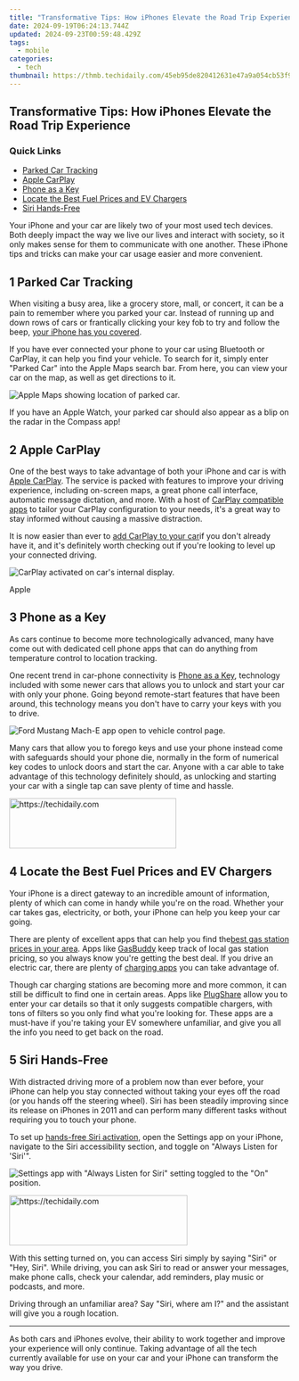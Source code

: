 ```yaml
---
title: "Transformative Tips: How iPhones Elevate the Road Trip Experience"
date: 2024-09-19T06:24:13.744Z
updated: 2024-09-23T00:59:48.429Z
tags:
  - mobile
categories:
  - tech
thumbnail: https://thmb.techidaily.com/45eb95de820412631e47a9a054cb53f933466e540c5b1bab0a26ad2ba80fd1a7.jpg
---
```


## Transformative Tips: How iPhones Elevate the Road Trip Experience

### Quick Links

* [Parked Car Tracking](https://extra-hints.techidaily.com/2024-approved-color-mastery-simple-steps-in-photoshop/)
* [Apple CarPlay](https://extra-guidance.techidaily.com/stitching-pictures-and-chords-into-compelling-narratives-for-2024/)
* [Phone as a Key](https://blog-min.techidaily.com/how-to-reset-iphone-xr-without-itunes-drfone-by-drfone-ios-system-repair-ios-system-repair/)
* [Locate the Best Fuel Prices and EV Chargers](https://facebook-video-content.techidaily.com/turn-fb-hd-videos-into-high-quality-mp4-free-online-method-unveiled-for-2024/)
* [Siri Hands-Free](https://android-transfer.techidaily.com/in-2024-5-ways-to-teach-you-to-transfer-files-from-motorola-moto-g73-5g-to-other-android-devices-easily-drfone-by-drfone-transfer-from-android-transfer-from-android/)

 Your iPhone and your car are likely two of your most used tech devices. Both deeply impact the way we live our lives and interact with society, so it only makes sense for them to communicate with one another. These iPhone tips and tricks can make your car usage easier and more convenient.

## 1  Parked Car Tracking 

 When visiting a busy area, like a grocery store, mall, or concert, it can be a pain to remember where you parked your car. Instead of running up and down rows of cars or frantically clicking your key fob to try and follow the beep, [your iPhone has you covered](https://audio-editing.techidaily.com/new-top-10-gaming-voice-modification-tools-rankings-and-analysis-for-2024/).

 If you have ever connected your phone to your car using Bluetooth or CarPlay, it can help you find your vehicle. To search for it, simply enter "Parked Car" into the Apple Maps search bar. From here, you can view your car on the map, as well as get directions to it.

![Apple Maps showing location of parked car.](https://static1.howtogeekimages.com/wordpress/wp-content/uploads/2024/07/img_5029.jpg) 

 If you have an Apple Watch, your parked car should also appear as a blip on the radar in the Compass app!

## 2  Apple CarPlay 

 One of the best ways to take advantage of both your iPhone and car is with [Apple CarPlay](https://facebook-video-share.techidaily.com/precision-cinematography-ideal-lenses-for-digital-storytellers-for-2024/). The service is packed with features to improve your driving experience, including on-screen maps, a great phone call interface, automatic message dictation, and more. With a host of [CarPlay compatible apps](https://extra-resources.techidaily.com/2024-approved-breaking-barriers-in-text-animation-with-no-cost-tools/) to tailor your CarPlay configuration to your needs, it's a great way to stay informed without causing a massive distraction.

 It is now easier than ever to [add CarPlay to your car](https://youtube-web.techidaily.com/ed-dazzle-and-stand-out-50-free-youtube-branding-pieces/)if you don't already have it, and it's definitely worth checking out if you're looking to level up your connected driving.

![CarPlay activated on car's internal display.](https://static1.howtogeekimages.com/wordpress/wp-content/uploads/2024/07/screenshot-2024-07-10-at-6-31-19-pm.png) 

Apple

## 3  Phone as a Key 

 As cars continue to become more technologically advanced, many have come out with dedicated cell phone apps that can do anything from temperature control to location tracking.

 One recent trend in car-phone connectivity is [Phone as a Key](https://fake-location.techidaily.com/complete-tutorial-to-use-vpna-to-fake-gps-location-on-oppo-a78-5g-drfone-by-drfone-virtual-android/), technology included with some newer cars that allows you to unlock and start your car with only your phone. Going beyond remote-start features that have been around, this technology means you don't have to carry your keys with you to drive.

![Ford Mustang Mach-E app open to vehicle control page.](https://static1.howtogeekimages.com/wordpress/wp-content/uploads/2024/07/img_d52e813ef024-1.jpg) 

 Many cars that allow you to forego keys and use your phone instead come with safeguards should your phone die, normally in the form of numerical key codes to unlock doors and start the car. Anyone with a car able to take advantage of this technology definitely should, as unlocking and starting your car with a single tap can save plenty of time and hassle.

<!-- affiliate ads begin -->
<a href="https://aligracehair.sjv.io/c/5597632/1902319/19272" target="_top" id="1902319">
  <img src="//a.impactradius-go.com/display-ad/19272-1902319" border="0" alt="https://techidaily.com" width="300" height="90"/>
</a>
<img height="0" width="0" src="https://aligracehair.sjv.io/i/5597632/1902319/19272" style="position:absolute;visibility:hidden;" border="0" />
<!-- affiliate ads end -->

## 4  Locate the Best Fuel Prices and EV Chargers 

 Your iPhone is a direct gateway to an incredible amount of information, plenty of which can come in handy while you're on the road. Whether your car takes gas, electricity, or both, your iPhone can help you keep your car going.

 There are plenty of excellent apps that can help you find the[best gas station prices in your area](https://extra-skills.techidaily.com/mastering-digital-compositing-with-kinemasters-gs-capabilities-for-2024/). Apps like [GasBuddy](https://www.google.com/url?sa=t&source=web&rct=j&opi=89978449&url=https://apps.apple.com/us/app/gasbuddy-find-pay-for-gas/id406719683&ved=2ahUKEwiF3oPIy52HAxXZElkFHS7ZDqkQFnoECDgQAQ&usg=AOvVaw3%5FEwQiksOUrMXisEY2ygjZ) keep track of local gas station pricing, so you always know you're getting the best deal. If you drive an electric car, there are plenty of [charging apps](https://blog-min.techidaily.com/in-2024-how-to-teleport-your-gps-location-on-infinix-hot-30-5g-drfone-by-drfone-virtual-android/) you can take advantage of.

 Though car charging stations are becoming more and more common, it can still be difficult to find one in certain areas. Apps like [PlugShare](https://www.google.com/url?sa=t&source=web&rct=j&opi=89978449&url=https://apps.apple.com/us/app/plugshare/id421788217&ved=2ahUKEwjLtt%5FazZ2HAxWuFlkFHedEC5MQFnoECBMQAQ&usg=AOvVaw3468s0laei2GXxGtpEpica) allow you to enter your car details so that it only suggests compatible chargers, with tons of filters so you only find what you're looking for. These apps are a must-have if you're taking your EV somewhere unfamiliar, and give you all the info you need to get back on the road.

## 5  Siri Hands-Free 

 With distracted driving more of a problem now than ever before, your iPhone can help you stay connected without taking your eyes off the road (or you hands off the steering wheel). Siri has been steadily improving since its release on iPhones in 2011 and can perform many different tasks without requiring you to touch your phone.

 To set up [hands-free Siri activation](https://iphone-unlock.techidaily.com/in-2024-unlocking-apple-iphone-8-lock-screen-3-foolproof-methods-that-actually-work-drfone-by-drfone-ios/), open the Settings app on your iPhone, navigate to the Siri accessibility section, and toggle on "Always Listen for 'Siri'".

![Settings app with "Always Listen for Siri" setting toggled to the "On" position.](https://static1.howtogeekimages.com/wordpress/wp-content/uploads/2024/07/img_5043.jpg) 

<!-- affiliate ads begin -->
<a href="https://aligracehair.sjv.io/c/5597632/2135357/19272" target="_top" id="2135357">
  <img src="//a.impactradius-go.com/display-ad/19272-2135357" border="0" alt="https://techidaily.com" width="320" height="90"/>
</a>
<img height="0" width="0" src="https://aligracehair.sjv.io/i/5597632/2135357/19272" style="position:absolute;visibility:hidden;" border="0" />
<!-- affiliate ads end -->

 With this setting turned on, you can access Siri simply by saying "Siri" or "Hey, Siri". While driving, you can ask Siri to read or answer your messages, make phone calls, check your calendar, add reminders, play music or podcasts, and more.

 Driving through an unfamiliar area? Say "Siri, where am I?" and the assistant will give you a rough location.

---

 As both cars and iPhones evolve, their ability to work together and improve your experience will only continue. Taking advantage of all the tech currently available for use on your car and your iPhone can transform the way you drive.

<ins class="adsbygoogle"
     style="display:block"
     data-ad-format="autorelaxed"
     data-ad-client="ca-pub-7571918770474297"
     data-ad-slot="1223367746"></ins>

<ins class="adsbygoogle"
     style="display:block"
     data-ad-client="ca-pub-7571918770474297"
     data-ad-slot="8358498916"
     data-ad-format="auto"
     data-full-width-responsive="true"></ins>



